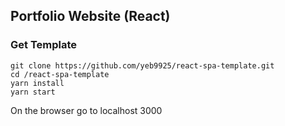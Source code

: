 ## Portfolio Website (React)


### Get Template

```
git clone https://github.com/yeb9925/react-spa-template.git
cd /react-spa-template
yarn install
yarn start
```

On the browser go to localhost 3000

